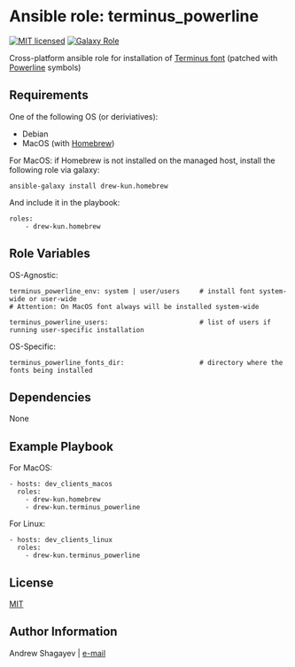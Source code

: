 Ansible role: terminus_powerline
=========

[![MIT licensed][mit-badge]][mit-link]
[![Galaxy Role][role-badge]][galaxy-link]

Cross-platform ansible role for installation of [Terminus font][terminus-git] (patched with [Powerline][powerline-git] symbols)

Requirements
------------

One of the following OS (or deriviatives):
 - Debian
 - MacOS (with [Homebrew][homebrew])

For MacOS:
if Homebrew is not installed on the managed host, install the following role via galaxy:

    ansible-galaxy install drew-kun.homebrew

 And include it in the playbook:

    roles:
        - drew-kun.homebrew

Role Variables
--------------

OS-Agnostic:

    terminus_powerline_env: system | user/users     # install font system-wide or user-wide
    # Attention: On MacOS font always will be installed system-wide

    terminus_powerline_users:                       # list of users if running user-specific installation

OS-Specific:

    terminus_powerline_fonts_dir:                   # directory where the fonts being installed

Dependencies
------------

None

Example Playbook
----------------

For MacOS:

    - hosts: dev_clients_macos
      roles:
        - drew-kun.homebrew
        - drew-kun.terminus_powerline

For Linux:

    - hosts: dev_clients_linux
      roles:
        - drew-kun.terminus_powerline

License
-------

[MIT][mit-link]

Author Information
------------------

Andrew Shagayev | [e-mail](mailto:drewshg@gmail.com)

[role-badge]:https://img.shields.io/badge/role-drew--kun.terminus__powerline-green.svg
[galaxy-link]: https://galaxy.ansible.com/drew-kun/terminus_powerline/
[mit-badge]: https://img.shields.io/badge/license-MIT-blue.svg
[mit-link]: https://raw.githubusercontent.com/drew-kun/ansible-terminus_powerline/master/LICENSE
[homebrew]: http://brew.sh/
[terminus-git]: https://github.com/drew-kun/terminus_powerline_font_osx
[powerline-git]: https://github.com/powerline/fonts
